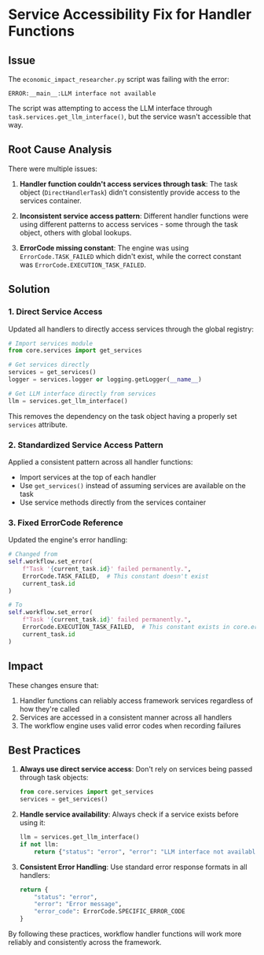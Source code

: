 # Service Accessibility Fix for Handler Functions

## Issue

The `economic_impact_researcher.py` script was failing with the error:

```
ERROR:__main__:LLM interface not available
```

The script was attempting to access the LLM interface through `task.services.get_llm_interface()`, but the service wasn't accessible that way.

## Root Cause Analysis

There were multiple issues:

1. **Handler function couldn't access services through task**: The task object (`DirectHandlerTask`) didn't consistently provide access to the services container.
   
2. **Inconsistent service access pattern**: Different handler functions were using different patterns to access services - some through the task object, others with global lookups.

3. **ErrorCode missing constant**: The engine was using `ErrorCode.TASK_FAILED` which didn't exist, while the correct constant was `ErrorCode.EXECUTION_TASK_FAILED`.

## Solution

### 1. Direct Service Access

Updated all handlers to directly access services through the global registry:

```python
# Import services module
from core.services import get_services

# Get services directly 
services = get_services()
logger = services.logger or logging.getLogger(__name__)

# Get LLM interface directly from services
llm = services.get_llm_interface()
```

This removes the dependency on the task object having a properly set `services` attribute.

### 2. Standardized Service Access Pattern

Applied a consistent pattern across all handler functions:
- Import services at the top of each handler
- Use `get_services()` instead of assuming services are available on the task
- Use service methods directly from the services container

### 3. Fixed ErrorCode Reference

Updated the engine's error handling:
```python
# Changed from
self.workflow.set_error(
    f"Task '{current_task.id}' failed permanently.",
    ErrorCode.TASK_FAILED,  # This constant doesn't exist
    current_task.id
)

# To
self.workflow.set_error(
    f"Task '{current_task.id}' failed permanently.",
    ErrorCode.EXECUTION_TASK_FAILED,  # This constant exists in core.errors.ErrorCode
    current_task.id
)
```

## Impact

These changes ensure that:
1. Handler functions can reliably access framework services regardless of how they're called
2. Services are accessed in a consistent manner across all handlers
3. The workflow engine uses valid error codes when recording failures

## Best Practices

1. **Always use direct service access**: Don't rely on services being passed through task objects:
   ```python
   from core.services import get_services
   services = get_services()
   ```

2. **Handle service availability**: Always check if a service exists before using it:
   ```python
   llm = services.get_llm_interface()
   if not llm:
       return {"status": "error", "error": "LLM interface not available"}
   ```

3. **Consistent Error Handling**: Use standard error response formats in all handlers:
   ```python
   return {
       "status": "error",
       "error": "Error message",
       "error_code": ErrorCode.SPECIFIC_ERROR_CODE
   }
   ```

By following these practices, workflow handler functions will work more reliably and consistently across the framework. 